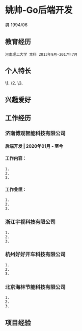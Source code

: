 # 姚帅-Go后端开发

男 1994/06

## 教育经历
```
河南理工大学 本科 2013年9月-2017年7月 
```

## 个人特长
\1. 
\2. 
\3. 

## 兴趣爱好



## 工作经历

### 济南博观智能科技有限公司  

#### 后端开发 | 2020年01月 - 至今
#### 工作内容：
```
1. 
2.
3. 
```

#### 工作业绩：
```
1. 
2. 
3.
```

### 浙江宇视科技有限公司
```
1.
2.
3.
```

### 杭州好好开车科技有限公司
```
1. 
2. 
3. 
```


### 北京海林节能科技有限公司
```
1. 
2. 
3. 
```

## 项目经验